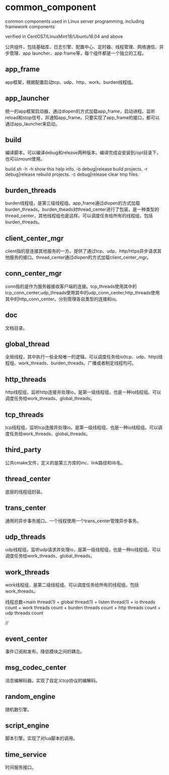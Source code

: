 # common_component
common components used in Linux server programming, including framework components

verified in CentOS7/LinuxMint18/Ubuntu16.04 and above

公共组件，包括基础库、日志引擎、配置中心、定时器、线程管理、网络通信、异步管理、app launcher、app frame等，每个组件都是一个独立的工程。

## app_frame
app框架，根据配置启动tcp、udp、http、work、burden线程组。

## app_launcher
统一的app框架启动器，通过dlopen的方式加载app_frame，启动进程。监听reload和stop信号，并通知app_frame。只要实现了app_frame的接口，都可以通过app_launcher来启动。

## build
编译脚本。可以编译debug和release两种版本。编译完成会安装到/opt目录下，也可以mount使用。

build.sh -h
                 -h show this help info.
                 -b debug|release build projects.
                 -r debug|release rebuild projects.
                 -c debug|release clear tmp files.

## burden_threads
burden线程组，是第三级线程组。app_frame通过dlopen的方式加载burden_threads。burden_theads对thread_center进行了包装，是一种类型的thread_center，其他线程组也是这样。可以调度任务给所有的线程组，包括burden_threads。

## client_center_mgr
client指的是连接其他服务的一方。提供了通过tcp、udp、http/https异步请求其他服务的接口。thread_center通过dlopen的方式加载client_center_mgr。

## conn_center_mgr
conn指的是作为服务器接收客户端的连接。tcp_threads使用其中的tcp_conn_center,udp_threads使用其中的udp_conn_center,http_threads使用其中的http_conn_center。分别管理各自类型的连接和io。

## doc
文档目录。

## global_thread
全局线程，其中执行一些全局唯一的逻辑。可以调度任务给io(tcp、udp、http)线程组、work_threads、burden_threads。广播或者制定线程均可。

## http_threads
http线程组，监听http连接并处理io，是第一级线程组，也是一种io线程组。可以调度任务给work_threads、global_threads。

## tcp_threads
tcp线程组，监听tcp连接并处理io，是第一级线程组，也是一种io线程组。可以调度任务给work_threads、global_threads。

## third_party
公共cmake文件，定义的是第三方库的inc、link路径和lib名。

## thread_center
底层的线程组封装。

## trans_center
通用的异步事务接口。一个线程使用一个trans_center管理异步事务。

## udp_threads
udp线程组，监听udp请求并处理io，是第一级线程组，也是一种io线程组。可以调度任务给work_threads、global_threads。

## work_threads
work线程组，是第二级线程组。可以调度任务给所有的线程组，包括work_threads。

线程总数=main thread(1) + global thread(1) + listen thread(1) + io threads count + work threads count + burden threads count + http threads count + udp threads count




//
## event_center
事件订阅和发布。降低模块之间的耦合。

## msg_codec_center
消息编解码器。实现了自定义tcp协议的编解码。

## random_engine
随机数引擎。

## script_engine
脚本引擎。实现了对lua脚本的调用。

## time_service
时间服务接口。
